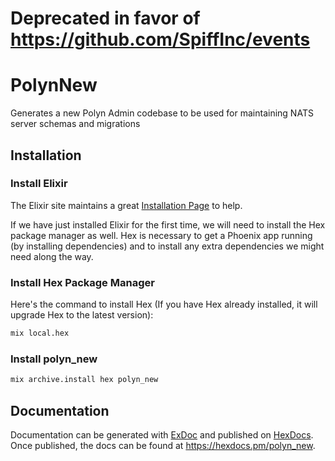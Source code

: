 # Deprecated in favor of https://github.com/SpiffInc/events

# PolynNew

Generates a new Polyn Admin codebase to be used for maintaining NATS server schemas and migrations

## Installation

### Install Elixir

The Elixir site maintains a great [Installation Page](https://elixir-lang.org/install.html) to help.

If we have just installed Elixir for the first time, we will need to install the Hex package manager as well. Hex is necessary to get a Phoenix app running (by installing dependencies) and to install any extra dependencies we might need along the way.

### Install Hex Package Manager

Here's the command to install Hex (If you have Hex already installed, it will upgrade Hex to the latest version):

```bash
mix local.hex
```

### Install polyn_new

```bash
mix archive.install hex polyn_new
```

## Documentation

Documentation can be generated with [ExDoc](https://github.com/elixir-lang/ex_doc)
and published on [HexDocs](https://hexdocs.pm). Once published, the docs can
be found at <https://hexdocs.pm/polyn_new>.

